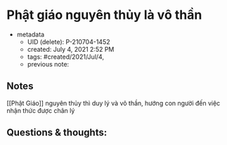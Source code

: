 # Phật giáo nguyên thủy là vô thần

- metadata
	- UID (delete): P-210704-1452
	- created: July 4, 2021 2:52 PM
	- tags: #created/2021/Jul/4,
	- previous note:

## Notes
[[Phật Giáo]] nguyên thủy thì duy lý và vô thần, hướng con người đến việc nhận thức được chân lý 
## Questions & thoughts:


